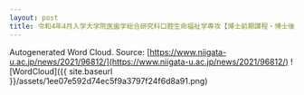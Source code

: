```yaml
---
layout: post
title: 令和4年4月入学大学院医歯学総合研究科口腔生命福祉学専攻【博士前期課程・博士後期課程】（第2次募集）の学生募集要項を公開しました
---
```

Autogenerated Word Cloud.
Source\: [https://www.niigata-u.ac.jp/news/2021/96812/](https://www.niigata-u.ac.jp/news/2021/96812/)
![WordCloud]({{ site.baseurl }}/assets/1ee07e592d74ec5f9a3797f24f6d8a91.png)